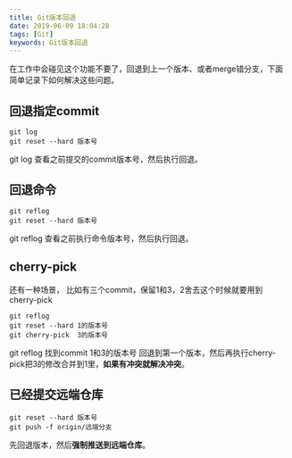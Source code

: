 ```yaml
---
title: Git版本回退
date: 2019-06-09 18:04:28
tags: [Git]
keywords: Git版本回退
---
```


在工作中会碰见这个功能不要了，回退到上一个版本、或者merge错分支，下面简单记录下如何解决这些问题。

<!--more-->

## 回退指定commit
```
git log
git reset --hard 版本号
```
git log 查看之前提交的commit版本号，然后执行回退。

## 回退命令
```
git reflog
git reset --hard 版本号
```
git reflog 查看之前执行命令版本号，然后执行回退。

## cherry-pick
还有一种场景， 比如有三个commit，保留1和3，2舍去这个时候就要用到 cherry-pick
```
git reflog 
git reset --hard 1的版本号
git cherry-pick  3的版本号
```
git reflog  找到commit 1和3的版本号 回退到第一个版本，然后再执行cherry-pick把3的修改合并到1里，**如果有冲突就解决冲突**。

## 已经提交远端仓库
```
git reset --hard 版本号
git push -f origin/远端分支
```
先回退版本，然后**强制推送到远端仓库**。
